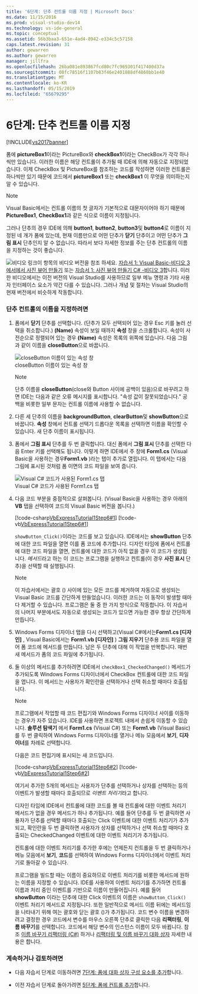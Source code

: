 ```yaml
---
title: '6단계: 단추 컨트롤 이름 지정 | Microsoft Docs'
ms.date: 11/15/2016
ms.prod: visual-studio-dev14
ms.technology: vs-ide-general
ms.topic: conceptual
ms.assetid: 56b3baa3-651e-4ad4-8942-e334c5c57158
caps.latest.revision: 31
author: gewarren
ms.author: gewarren
manager: jillfra
ms.openlocfilehash: 26ba081e893867fcd80c7fc969301f417400d37a
ms.sourcegitcommit: 08fc78516f1107b83f46e2401888df4868bb1e40
ms.translationtype: MT
ms.contentlocale: ko-KR
ms.lasthandoff: 05/15/2019
ms.locfileid: "65679295"
---
```

# <a name="step-6-name-your-button-controls"></a>6단계: 단추 컨트롤 이름 지정
[!INCLUDE[vs2017banner](../includes/vs2017banner.md)]

폼에 **pictureBox1**이라는 PictureBox와 **checkBox1**이라는 CheckBox가 각각 하나씩만 있습니다. 이러한 이름은 해당 컨트롤이 추가될 때 IDE에 의해 자동으로 지정되었습니다. 이제 CheckBox 및 PictureBox를 참조하는 코드를 작성하면 이러한 컨트롤은 하나씩만 있기 때문에 코드에서 **pictureBox1** 또는 **checkBox1** 이 무엇을 의미하는지 알 수 있습니다.  
  
> [!NOTE]
> Visual Basic에서는 컨트롤 이름의 첫 글자가 기본적으로 대문자이어야 하기 때문에 **PictureBox1**, **CheckBox1**과 같은 식으로 이름이 지정됩니다.  
  
 그러나 단추의 경우 IDE에 의해 **button1**, **button2**, **button3**및 **button4**로 이름이 지정된 네 개가 폼에 있는데, 현재 이름만으로 어떤 단추가 **닫기** 단추이고 어떤 단추가 **그림 표시** 단추인지 알 수 없습니다. 따라서 보다 자세한 정보를 주는 단추 컨트롤의 이름을 지정하는 것이 좋습니다.  
  
 ![비디오 링크](../data-tools/media/playvideo.gif "PlayVideo")이 항목의 비디오 버전을 참조 하세요. [자습서 1: Visual Basic-비디오 3에서에서 사진 뷰어 만들기](http://go.microsoft.com/fwlink/?LinkId=205213) 또는 [자습서 1: 사진 뷰어 만들기 C# -비디오 3](http://go.microsoft.com/fwlink/?LinkId=205202)합니다. 이러한 비디오에서는 이전 버전의 Visual Studio를 사용하므로 일부 메뉴 명령과 기타 사용자 인터페이스 요소가 약간 다를 수 있습니다. 그러나 개념 및 절차는 Visual Studio의 현재 버전에서 비슷하게 작동합니다.  
  
### <a name="to-name-your-button-controls"></a>단추 컨트롤의 이름을 지정하려면  
  
1. 폼에서 **닫기** 단추를 선택합니다. (단추가 모두 선택되어 있는 경우 Esc 키를 눌러 선택을 취소합니다.) **(Name)** 속성이 보일 때까지 **속성** 창을 스크롤합니다. 속성이 사전순으로 정렬되어 있는 경우 **(Name)** 속성은 목록의 위쪽에 있습니다. 다음 그림과 같이 이름을 **closeButton**으로 바꿉니다.  
  
     ![closeButton 이름이 있는 속성 창](../ide/media/express-setnameproperty.png "Express_SetNameProperty")  
closeButton 이름이 있는 속성 창  
  
    > [!NOTE]
    > 단추 이름을 **closeButton**(close와 Button 사이에 공백이 있음)으로 바꾸려고 하면 IDE는 다음과 같은 오류 메시지를 표시합니다. "속성 값이 잘못되었습니다." 공백을 비롯한 일부 문자는 컨트롤 이름에 사용할 수 없습니다.  
  
2. 다른 세 단추의 이름을 **backgroundButton**, **clearButton**및 **showButton**으로 바꿉니다. **속성** 창에서 컨트롤 선택기 드롭다운 목록을 선택하면 이름을 확인할 수 있습니다. 새 단추 이름이 표시됩니다.  
  
3. 폼에서 **그림 표시** 단추를 두 번 클릭합니다. 대신 폼에서 **그림 표시** 단추를 선택한 다음 Enter 키를 선택해도 됩니다. 이렇게 하면 IDE에서 주 창에 **Form1.cs** (Visual Basic을 사용하는 경우**Form1.vb** )라는 탭이 추가로 열립니다. 이 탭에서는 다음 그림에 표시된 것처럼 폼 이면의 코드 파일을 보여 줍니다.  
  
     ![Visual C&#35; 코드가 사용된 Form1.cs 탭](../ide/media/express-showbuttoncode.png "Express_ShowButtonCode")  
Visual C# 코드가 사용된 Form1.cs 탭  
  
4. 다음 코드 부분을 중점적으로 살펴봅니다. (Visual Basic을 사용하는 경우 아래의 **VB** 탭을 선택하여 코드의 Visual Basic 버전을 봅니다.)  
  
     [!code-csharp[VbExpressTutorial1Step6#1](../snippets/csharp/VS_Snippets_VBCSharp/vbexpresstutorial1step6/cs/form1.cs#1)]
     [!code-vb[VbExpressTutorial1Step6#1](../snippets/visualbasic/VS_Snippets_VBCSharp/vbexpresstutorial1step6/vb/form1.vb#1)]  
  
     `showButton_Click()`이라는 코드를 보고 있습니다. IDE에서는 **showButton** 단추에 대한 코드 파일을 열면 이를 폼 코드에 추가합니다. 디자인 타임에 폼에서 컨트롤에 대한 코드 파일을 열면, 컨트롤에 대한 코드가 아직 없을 경우 이 코드가 생성됩니다. *메서드*라고 하는 이 코드는 프로그램을 실행하고 컨트롤(이 경우 **사진 표시** 단추)을 선택할 때 실행됩니다.  
  
    > [!NOTE]
    > 이 자습서에서는 괄호 () 사이에 있는 모든 코드를 제거하여 자동으로 생성되는 Visual Basic 코드를 간단하게 만들었습니다. 이러한 코드는 이 동작이 발생할 때마다 제거할 수 있습니다. 프로그램은 둘 중 한 가지 방식으로 작동합니다. 이 자습서의 나머지 부분에서도 자동으로 생성되는 코드가 있으면 가능한 경우 항상 간단하게 만듭니다.  
  
5. Windows Forms 디자이너 탭을 다시 선택하고(Visual C#에서는**Form1.cs [디자인]** , Visual Basic에서는 **Form1.vb [디자인]** ) **그림 지우기** 단추용 코드 파일을 열어 폼 코드에 메서드를 만듭니다. 남은 두 단추에 대해 이 작업을 반복합니다. 매번 새 메서드가 폼의 코드 파일에 추가됩니다.  
  
6. 둘 이상의 메서드를 추가하려면 IDE에서 `checkBox1_CheckedChanged()` 메서드가 추가되도록 Windows Forms 디자이너에서 CheckBox 컨트롤에 대한 코드 파일을 엽니다. 이 메서드는 사용자가 확인란을 선택하거나 선택 취소할 때마다 호출됩니다.  
  
    > [!NOTE]
    > 프로그램에서 작업할 때 코드 편집기와 Windows Forms 디자이너 사이를 이동하는 경우가 자주 있습니다. IDE를 사용하면 프로젝트 내에서 손쉽게 이동할 수 있습니다. **솔루션 탐색기** 에서 **Form1.cs** (Visual C#) 또는 **Form1.vb** (Visual Basic)를 두 번 클릭하여 Windows Forms 디자이너를 열거나 메뉴 모음에서 **보기**, **디자이너**를 차례로 선택합니다.  
  
     다음은 코드 편집기에 표시되는 새 코드입니다.  
  
     [!code-csharp[VbExpressTutorial1Step6#2](../snippets/csharp/VS_Snippets_VBCSharp/vbexpresstutorial1step6/cs/form1.cs#2)]
     [!code-vb[VbExpressTutorial1Step6#2](../snippets/visualbasic/VS_Snippets_VBCSharp/vbexpresstutorial1step6/vb/form1.vb#2)]  
  
     여기서 추가한 5개의 메서드는 사용자가 단추를 선택하거나 상자를 선택하는 등의 이벤트가 발생할 때마다 호출되므로 *이벤트 처리기*라고 합니다.  
  
     디자인 타임에 IDE에서 컨트롤에 대한 코드를 볼 때 컨트롤에 대한 이벤트 처리기 메서드가 없을 경우 메서드가 하나 추가됩니다. 예를 들어 단추를 두 번 클릭하면 사용자가 단추를 선택할 때마다 호출되는 Click 이벤트에 대한 이벤트 처리기가 추가되고, 확인란을 두 번 클릭하면 사용자가 상자를 선택하거나 선택 취소할 때마다 호출되는 CheckedChanged 이벤트에 대한 이벤트 처리기가 추가됩니다.  
  
     컨트롤에 대한 이벤트 처리기를 추가한 후에는 언제든지 컨트롤을 두 번 클릭하거나 메뉴 모음에서 **보기**, **코드**를 선택하여 Windows Forms 디자이너에서 이벤트 처리기로 돌아갈 수 있습니다.  
  
     프로그램을 빌드할 때는 이름이 중요하므로 이벤트 처리기를 비롯한 메서드에 원하는 이름을 지정할 수 있습니다. IDE를 사용하여 이벤트 처리기를 추가하면 컨트롤 이름과 처리 중인 이벤트를 기반으로 이름이 만들어집니다. 예를 들어 **showButton** 이라는 단추에 대한 Click 이벤트의 이름은 `showButton_Click()` 이벤트 처리기 메서드로 지정됩니다. 또한 일반적으로 메서드 이름 뒤에는 메서드임을 나타내기 위해 여는 괄호와 닫는 괄호 ()가 추가됩니다. 코드 변수 이름을 변경하려고 결정한 경우 코드에서 변수를 마우스 오른쪽 단추로 클릭한 다음 **리팩터링**, **이름 바꾸기**를 선택합니다. 코드에서 해당 변수의 인스턴스 이름이 모두 바뀝니다. 참조 [이름 바꾸기 리팩터링 (C#)](../csharp-ide/rename-refactoring-csharp.md) 하거나 [리팩터링 및 이름 바꾸기 대화 상자](https://msdn.microsoft.com/library/001d2d81-9bb6-4e8e-ae3a-20c0daaa3959) 자세한 내용은 합니다.  
  
### <a name="to-continue-or-review"></a>계속하거나 검토하려면  
  
- 다음 자습서 단계로 이동하려면 [7단계: 폼에 대화 상자 구성 요소를 추가](../ide/step-7-add-dialog-components-to-your-form.md)합니다.  
  
- 이전 자습서 단계로 돌아가려면 [5단계: 폼에 컨트롤 추가](../ide/step-5-add-controls-to-your-form.md)합니다.
